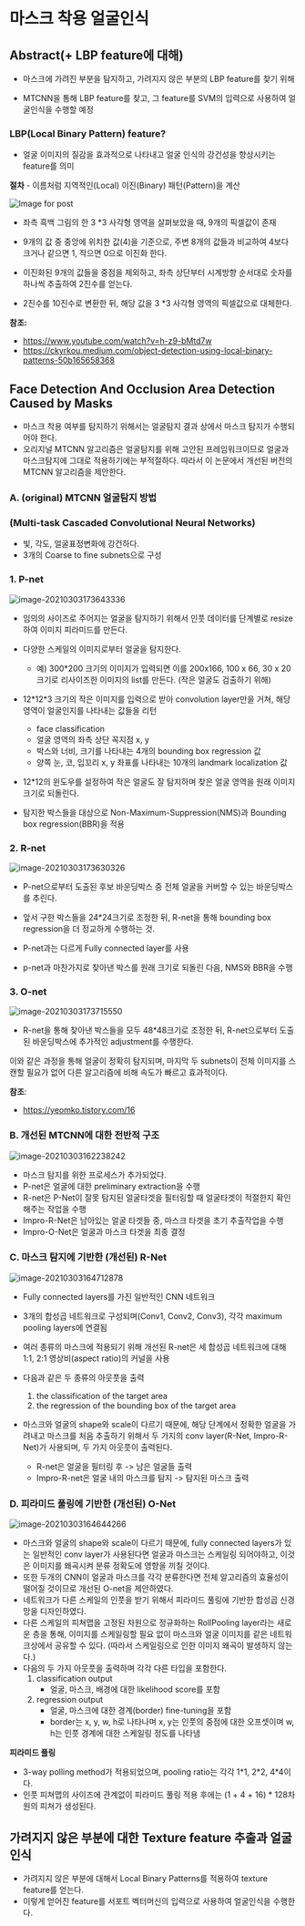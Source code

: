 # 마스크 착용 얼굴인식

## Abstract(+ LBP feature에 대해)

- 마스크에 가려진 부분을 탐지하고, 가려지지 않은 부분의 LBP feature를 찾기 위해

- MTCNN을 통해 LBP feature를 찾고, 그 feature를 SVM의 입력으로 사용하여 얼굴인식을 수행할 예정



### LBP(Local Binary Pattern) feature?

- 얼굴 이미지의 질감을 효과적으로 나타내고 얼굴 인식의 강건성을 향상시키는 feature를 의미

**절차** - 이름처럼 지역적인(Local) 이진(Binary) 패턴(Pattern)을 계산

![Image for post](markdown-images/1*vBddGyANCoj4PYiKNptXnQ.png)

- 좌측 흑백 그림의 한 3 \*3 사각형 영역을 살펴보았을 때, 9개의 픽셀값이 존재
- 9개의 값 중 중앙에 위치한 값(4)을 기준으로, 주변 8개의 값들과 비교하여 4보다 크거나 같으면 1, 작으면 0으로 이진화 한다.
- 이진화된 9개의 값들을 중점을 제외하고, 좌측 상단부터 시계방향 순서대로 숫자를 하나씩 추출하여 2진수를 얻는다.

- 2진수를 10진수로 변환한 뒤, 해당 값을 3 \*3 사각형 영역의 픽셀값으로 대체한다.

**참조:**

- https://www.youtube.com/watch?v=h-z9-bMtd7w
- https://ckyrkou.medium.com/object-detection-using-local-binary-patterns-50b165658368



## Face Detection And Occlusion Area Detection Caused by Masks

- 마스크 착용 여부를 탐지하기 위해서는 얼굴탐지 결과 상에서 마스크 탐지가 수행되어야 한다.
- 오리지널 MTCNN 알고리즘은 얼굴탐지를 위해 고안된 프레임워크이므로 얼굴과 마스크탐지에 그대로 적용하기에는 부적절하다. 따라서 이 논문에서 개선된 버전의 MTCNN 알고리즘을 제안한다.



### A. (original) MTCNN 얼굴탐지 방법

### (Multi-task Cascaded Convolutional Neural Networks)

- 빛, 각도, 얼굴표정변화에 강건하다.
- 3개의 Coarse to fine subnets으로 구성

### 1. P-net

![image-20210303173643336](markdown-images/image-20210303173643336.png)

- 임의의 사이즈로 주어지는 얼굴을 탐지하기 위해서 인풋 데이터를 단계별로 resize하여 이미지 피라미드를 만든다.
- 다양한 스케일의 이미지로부터 얼굴을 탐지한다.
  - 예) 300\*200 크기의 이미지가 입력되면 이를 200x166, 100 x 66, 30 x 20 크기로 리사이즈한 이미지의 list를 만든다. (작은 얼굴도 검출하기 위해)
- 12\*12\*3 크기의 작은 이미지를 입력으로 받아 convolution layer만을 거쳐, 해당 영역이 얼굴인지를 나타내는 값들을 리턴
  - face classification
  - 얼굴 영역의 좌측 상단 꼭지점 x, y
  - 박스와 너비, 크기를 나타내는 4개의 bounding box regression 값
  - 양쪽 눈, 코, 입꼬리 x, y 좌표를 나타내는 10개의 landmark localization 값 

- 12\*12의 윈도우를 설정하여 작은 얼굴도 잘 탐지하며 찾은 얼굴 영역을 원래 이미지 크기로 되돌린다.
- 탐지한 박스들을 대상으로 Non-Maximum-Suppression(NMS)과 Bounding box regression(BBR)을 적용



### 2. R-net

![image-20210303173630326](markdown-images/image-20210303173630326.png)

- P-net으로부터 도출된 후보 바운딩박스 중 전체 얼굴을 커버할 수 있는 바운딩박스를 추린다.

- 앞서 구한 박스들을 24*24크기로 조정한 뒤, R-net을 통해 bounding box regression을 더 정교하게 수행하는 것.
- P-net과는 다르게 Fully connected layer를 사용
- p-net과 마찬가지로 찾아낸 박스를 원래 크기로 되돌린 다음, NMS와 BBR을 수행



### 3. O-net

![image-20210303173715550](markdown-images/image-20210303173715550.png)

- R-net을 통해 찾아낸 박스들을 모두 48*48크기로 조정한 뒤, R-net으로부터 도출된 바운딩박스에 추가적인 adjustment를 수행한다.

이와 같은 과정을 통해 얼굴이 정확히 탐지되며, 마지막 두 subnets이 전체 이미지를 스캔할 필요가 없어 다른 알고리즘에 비해 속도가 빠르고 효과적이다.

**참조**:

- https://yeomko.tistory.com/16



### B. 개선된 MTCNN에 대한 전반적 구조

![image-20210303162238242](/home/piai/snap/typora/33/.config/Typora/typora-user-images/image-20210303162238242.png)

- 마스크 탐지를 위한 프로세스가 추가되었다.
- P-net은 얼굴에 대한 preliminary extraction을 수행
- R-net은 P-Net이 잘못 탐지된 얼굴타겟을 필터링할 때 얼굴타겟이 적절한지 확인해주는 작업을 수행
- Impro-R-Net은 남아있는 얼굴 타겟들 중, 마스크 타겟을 초기 추출작업을 수행
- Impro-O-Net은 얼굴과 마스크 타겟을 최종 결정



### C. 마스크 탐지에 기반한 (개선된) R-Net

![image-20210303164712878](markdown-images/image-20210303164712878.png)

- Fully connected layers를 가진 일반적인 CNN 네트워크
- 3개의 합성곱 네트워크로 구성되며(Conv1, Conv2, Conv3), 각각 maximum pooling layers에 연결됨
- 여러 종류의 마스크에 적용되기 위해  개선된 R-net은 세 합성곱 네트워크에 대해 1:1, 2:1 영상비(aspect ratio)의 커널을 사용
- 다음과 같은 두 종류의 아웃풋을 출력
  1. the classification of the target area
  2. the regression of the bounding box of the target area

- 마스크와 얼굴의 shape와 scale이 다르기 때문에, 해당 단계에서 정확한 얼굴을 가려내고 마스크를 처음 추출하기 위해서 두 가지의 conv layer(R-Net, Impro-R-Net)가 사용되며, 두 가지 아웃풋이 출력된다.

  - R-net은 얼굴을 필터링 후 -> 남은 얼굴들 출력
  - Impro-R-net은 얼굴 내의 마스크를 탐지 -> 탐지된 마스크 출력

  

### D. 피라미드 풀링에 기반한 (개선된) O-Net

![image-20210303164644266](markdown-images/image-20210303164644266.png)

- 마스크와 얼굴의 shape와 scale이 다르기 때문에, fully connected layers가 있는 일반적인 conv layer가 사용된다면 얼굴과 마스크는 스케일링 되어야하고, 이것은 이미지를 왜곡시켜 분류 정확도에 영향을 끼칠 것이다.
- 또한 두개의 CNN이 얼굴과 마스크를 각각 분류한다면 전체 알고리즘의 효율성이 떨어질 것이므로 개선된 O-net을 제안하였다.
- 네트워크가 다른 스케일의 인풋을 받기 위해서 피라미드 풀링에 기반한 합성곱 신경망을 디자인하였다.
- 다른 스케일의 피쳐맵을 고정된 차원으로 정규화하는 RollPooling layer라는 새로운 층을 통해, 이미지를 스케일링할 필요 없이 마스크와 얼굴 이미지를 같은 네트워크상에서 공유할 수 있다. (따라서 스케일링으로 인한 이미지 왜곡이 발생하지 않는다.)
- 다음의 두 가지 아웃풋을 출력하며 각각 다른 타입을 포함한다.
  1. classification output
     - 얼굴, 마스크, 배경에 대한 likelihood score를 포함
  2. regression output
     - 얼굴, 마스크에 대한 경계(border) fine-tuning을 포함
     - border는 x, y, w, h로 나타나며 x, y는 인풋의 중점에 대한 오프셋이며 w, h는 인풋 경계에 대한 스케일링 정도를 나타냄

**피라미드 풀링**

- 3-way polling method가 적용되었으며, pooling ratio는 각각 1\*1, 2\*2, 4\*4이다.
- 인풋 피쳐맵의 사이즈에 관계없이 피라미드 풀링 적용 후에는 (1 + 4 + 16) \* 128차원의 피쳐가 생성된다.



## 가려지지 않은 부분에 대한 Texture feature 추출과 얼굴 인식

- 가려지지 않은 부분에 대해서 Local Binary Patterns를 적용하여 texture feature를 얻는다.
- 이렇게 얻어진 feature를 서포트 벡터머신의 입력으로 사용하여 얼굴인식을 수행한다.